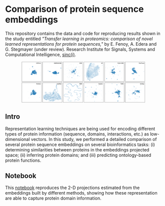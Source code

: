 # Comparison of protein sequence embeddings

This repository contains the data and code for reproducing results shown in
the study entitled *"Transfer learning in proteomics: comparison of novel
learned representations for protein sequences,"* by E. Fenoy, A. Edera and
G. Stegmayer (under review). Research Institute for Signals, Systems and
Computational Intelligence, [sinc(i)](https://sinc.unl.edu.ar).

<p align="center">
<img src="./img/premb_projs.png" width="400"/>
</p>


## Intro

Representation learning techniques are being used for encoding different types
of protein information (sequence, domains, interactions, etc.) as
low-dimensional vectors. In this study, we performed a detailed comparison of
several protein sequence embeddings on several bioinformatics tasks: (i)
determining similarities between proteins in the embeddings projected space;
(ii) inferring protein domains; and (iii) predicting ontology-based protein
functions.

## Notebook

This [notebook]() reproduces the 2-D projections estimated from the embeddings
built by different methods, showing how these representation are able to
capture protein domain information.
